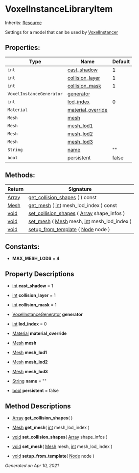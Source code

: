 # VoxelInstanceLibraryItem

Inherits: [Resource](https://docs.godotengine.org/en/stable/classes/class_resource.html)


Settings for a model that can be used by [VoxelInstancer](VoxelInstancer.md)

## Properties: 


Type                      | Name                                       | Default 
------------------------- | ------------------------------------------ | --------
`int`                     | [cast_shadow](#i_cast_shadow)              | 1       
`int`                     | [collision_layer](#i_collision_layer)      | 1       
`int`                     | [collision_mask](#i_collision_mask)        | 1       
`VoxelInstanceGenerator`  | [generator](#i_generator)                  |         
`int`                     | [lod_index](#i_lod_index)                  | 0       
`Material`                | [material_override](#i_material_override)  |         
`Mesh`                    | [mesh](#i_mesh)                            |         
`Mesh`                    | [mesh_lod1](#i_mesh_lod1)                  |         
`Mesh`                    | [mesh_lod2](#i_mesh_lod2)                  |         
`Mesh`                    | [mesh_lod3](#i_mesh_lod3)                  |         
`String`                  | [name](#i_name)                            | ""      
`bool`                    | [persistent](#i_persistent)                | false   
<p></p>

## Methods: 


Return                                                                    | Signature                                                                                                                                                                                     
------------------------------------------------------------------------- | ----------------------------------------------------------------------------------------------------------------------------------------------------------------------------------------------
[Array](https://docs.godotengine.org/en/stable/classes/class_array.html)  | [get_collision_shapes](#i_get_collision_shapes) ( ) const                                                                                                                                     
[Mesh](https://docs.godotengine.org/en/stable/classes/class_mesh.html)    | [get_mesh](#i_get_mesh) ( [int](https://docs.godotengine.org/en/stable/classes/class_int.html) mesh_lod_index ) const                                                                         
[void](#)                                                                 | [set_collision_shapes](#i_set_collision_shapes) ( [Array](https://docs.godotengine.org/en/stable/classes/class_array.html) shape_infos )                                                      
[void](#)                                                                 | [set_mesh](#i_set_mesh) ( [Mesh](https://docs.godotengine.org/en/stable/classes/class_mesh.html) mesh, [int](https://docs.godotengine.org/en/stable/classes/class_int.html) mesh_lod_index )  
[void](#)                                                                 | [setup_from_template](#i_setup_from_template) ( [Node](https://docs.godotengine.org/en/stable/classes/class_node.html) node )                                                                 
<p></p>

## Constants: 

- **MAX_MESH_LODS** = **4**

## Property Descriptions

- [int](https://docs.godotengine.org/en/stable/classes/class_int.html)<span id="i_cast_shadow"></span> **cast_shadow** = 1


- [int](https://docs.godotengine.org/en/stable/classes/class_int.html)<span id="i_collision_layer"></span> **collision_layer** = 1


- [int](https://docs.godotengine.org/en/stable/classes/class_int.html)<span id="i_collision_mask"></span> **collision_mask** = 1


- [VoxelInstanceGenerator](VoxelInstanceGenerator.md)<span id="i_generator"></span> **generator**


- [int](https://docs.godotengine.org/en/stable/classes/class_int.html)<span id="i_lod_index"></span> **lod_index** = 0


- [Material](https://docs.godotengine.org/en/stable/classes/class_material.html)<span id="i_material_override"></span> **material_override**


- [Mesh](https://docs.godotengine.org/en/stable/classes/class_mesh.html)<span id="i_mesh"></span> **mesh**


- [Mesh](https://docs.godotengine.org/en/stable/classes/class_mesh.html)<span id="i_mesh_lod1"></span> **mesh_lod1**


- [Mesh](https://docs.godotengine.org/en/stable/classes/class_mesh.html)<span id="i_mesh_lod2"></span> **mesh_lod2**


- [Mesh](https://docs.godotengine.org/en/stable/classes/class_mesh.html)<span id="i_mesh_lod3"></span> **mesh_lod3**


- [String](https://docs.godotengine.org/en/stable/classes/class_string.html)<span id="i_name"></span> **name** = ""


- [bool](https://docs.godotengine.org/en/stable/classes/class_bool.html)<span id="i_persistent"></span> **persistent** = false


## Method Descriptions

- [Array](https://docs.godotengine.org/en/stable/classes/class_array.html)<span id="i_get_collision_shapes"></span> **get_collision_shapes**( ) 


- [Mesh](https://docs.godotengine.org/en/stable/classes/class_mesh.html)<span id="i_get_mesh"></span> **get_mesh**( [int](https://docs.godotengine.org/en/stable/classes/class_int.html) mesh_lod_index ) 


- [void](#)<span id="i_set_collision_shapes"></span> **set_collision_shapes**( [Array](https://docs.godotengine.org/en/stable/classes/class_array.html) shape_infos ) 


- [void](#)<span id="i_set_mesh"></span> **set_mesh**( [Mesh](https://docs.godotengine.org/en/stable/classes/class_mesh.html) mesh, [int](https://docs.godotengine.org/en/stable/classes/class_int.html) mesh_lod_index ) 


- [void](#)<span id="i_setup_from_template"></span> **setup_from_template**( [Node](https://docs.godotengine.org/en/stable/classes/class_node.html) node ) 


_Generated on Apr 10, 2021_
